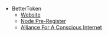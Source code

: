 * BetterToken
    * [Website](http://www.bettertoken.com)
    * [Node Pre-Register](http://farmer.threefold.com)
    * [Alliance For A Conscious Internet](https://www.consciousinternet.org/index.html)


